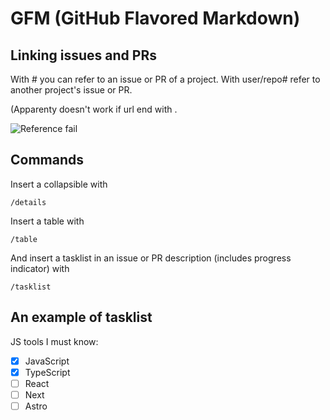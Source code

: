 # GFM (GitHub Flavored Markdown)
## Linking issues and PRs
With \# you can refer to an issue or PR of a project. With user/repo\# refer to another project's issue or PR.

(Apparenty doesn't work if url end with .

![Reference fail](https://user-images.githubusercontent.com/1935696/63104923-2476df00-bf80-11e9-914d-79a6e0e64ed7.png)

## Commands
Insert a collapsible with
```
/details
```
Insert a table with
```
/table
```
And insert a tasklist in an issue or PR description (includes progress indicator) with
```
/tasklist
```
## An example of tasklist
JS tools I must know:
- [x] JavaScript
- [x] TypeScript
- [ ] React
- [ ] Next
- [ ] Astro
